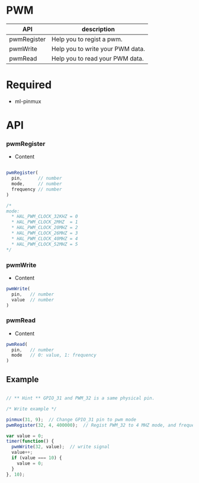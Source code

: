 # PWM


| API | description |
| --- | --- |
| pwmRegister | Help you to regist a pwm. |
| pwmWrite | Help you to write your PWM data. |
| pwmRead | Help you to read your PWM data. |

# Required
* ml-pinmux

# API 


### pwmRegister
* Content

``` js

pwmRegister(
  pin,      // number
  mode,     // number
  frequency // number
)

/*
mode:
  * HAL_PWM_CLOCK_32KHZ = 0
  * HAL_PWM_CLOCK_2MHZ  = 1
  * HAL_PWM_CLOCK_20MHZ = 2
  * HAL_PWM_CLOCK_26MHZ = 3
  * HAL_PWM_CLOCK_40MHZ = 4
  * HAL_PWM_CLOCK_52MHZ = 5
*/

```

### pwmWrite
* Content

``` js
pwmWrite(
  pin,   // number
  value  // number
)
```

### pwmRead
* Content

``` js
pwmRead(
  pin,   // number
  mode   // 0: value, 1: frequency
)
```

## Example
``` js

// ** Hint ** GPIO_31 and PWM_32 is a same physical pin.

/* Write example */

pinmux(31, 9);  // Change GPIO_31 pin to pwm mode
pwmRegister(32, 4, 400000);  // Regist PWM_32 to 4 MHZ mode, and frequency is 400000.

var value = 0;
timer(function() {
  pwmWrite(32, value);  // write signal
  value++;
  if (value === 10) {
    value = 0;
  }
}, 10);

```
